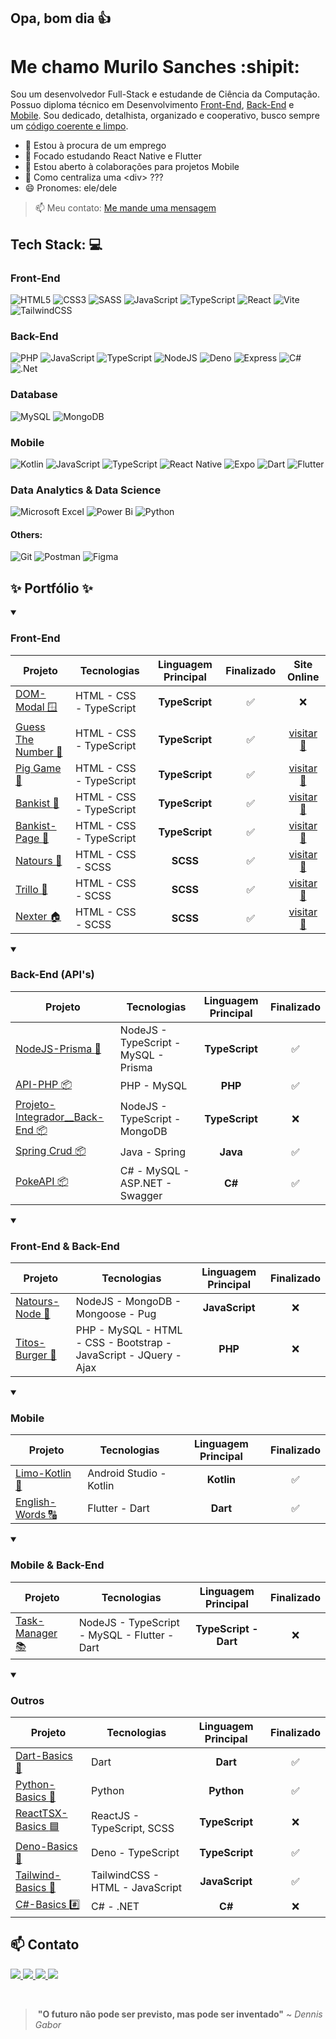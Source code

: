 ## Opa, bom dia :+1:
# Me chamo Murilo Sanches :shipit:
<!---->
<!--
**Murilo-Sanches/Murilo-Sanches** is a ✨ _special_ ✨ repository because its `README.md` (this file) appears on your GitHub profile.
-->
  Sou um desenvolvedor Full-Stack e estudande de Ciência da Computação. Possuo diploma técnico em
Desenvolvimento [Front-End](#front-end), [Back-End](#back-end) e [Mobile](#mobile). Sou dedicado,
detalhista, organizado e cooperativo, busco sempre um [código coerente e limpo](#sparkles-portfólio-sparkles).

- 🔭 Estou à procura de um emprego
- 🌱 Focado estudando React Native e Flutter
- 👯 Estou aberto à colaborações para projetos Mobile
- 🤔 Como centraliza uma &lt;div> ???
- 😄 Pronomes: ele/dele
> 📫 Meu contato: <a href="#-contato">Me mande uma mensagem</a>

<!--
- 💬 Ask me about ...
- ⚡ Fun fact: ...
-->

## Tech Stack: :computer:
### Front-End
![HTML5](https://img.shields.io/badge/html5-%23E34F26.svg?style=for-the-badge&logo=html5&logoColor=white)
![CSS3](https://img.shields.io/badge/css3-%231572B6.svg?style=for-the-badge&logo=css3&logoColor=white)
![SASS](https://img.shields.io/badge/SASS-hotpink.svg?style=for-the-badge&logo=SASS&logoColor=white)
![JavaScript](https://img.shields.io/badge/JavaScript-F7DF1E?style=for-the-badge&logo=javascript&logoColor=black)
![TypeScript](https://img.shields.io/badge/TypeScript-007ACC?style=for-the-badge&logo=typescript&logoColor=white)
![React](https://img.shields.io/badge/React-20232A?style=for-the-badge&logo=react&logoColor=61DAFB)
![Vite](https://img.shields.io/badge/vite-%23646CFF.svg?style=for-the-badge&logo=vite&logoColor=white)
![TailwindCSS](https://img.shields.io/badge/tailwindcss-%2338B2AC.svg?style=for-the-badge&logo=tailwind-css&logoColor=white)

### Back-End
![PHP](https://img.shields.io/badge/php-%23777BB4.svg?style=for-the-badge&logo=php&logoColor=white)
![JavaScript](https://img.shields.io/badge/JavaScript-F7DF1E?style=for-the-badge&logo=javascript&logoColor=black)
![TypeScript](https://img.shields.io/badge/TypeScript-007ACC?style=for-the-badge&logo=typescript&logoColor=white)
![NodeJS](https://img.shields.io/badge/node.js-6DA55F?style=for-the-badge&logo=node.js&logoColor=white)
![Deno](https://img.shields.io/badge/deno-000000?style=for-the-badge&logo=deno&logoColor=white)
![Express](https://img.shields.io/badge/express.js-%23404d59.svg?style=for-the-badge&logo=express&logoColor=%2361DAFB)
![C#](https://img.shields.io/badge/c%23-%23239120.svg?style=for-the-badge&logo=c-sharp&logoColor=white)
![.Net](https://img.shields.io/badge/.NET-5C2D91?style=for-the-badge&logo=.net&logoColor=white)

### Database
![MySQL](https://img.shields.io/badge/mysql-%2300f.svg?style=for-the-badge&logo=mysql&logoColor=white)
![MongoDB](https://img.shields.io/badge/MongoDB-%234ea94b.svg?style=for-the-badge&logo=mongodb&logoColor=white)

### Mobile
![Kotlin](https://img.shields.io/badge/kotlin-%237F52FF.svg?style=for-the-badge&logo=kotlin&logoColor=white)
![JavaScript](https://img.shields.io/badge/JavaScript-F7DF1E?style=for-the-badge&logo=javascript&logoColor=black)
![TypeScript](https://img.shields.io/badge/TypeScript-007ACC?style=for-the-badge&logo=typescript&logoColor=white)
![React Native](https://img.shields.io/badge/react_native-%2320232a.svg?style=for-the-badge&logo=react&logoColor=%2361DAFB)
![Expo](https://img.shields.io/badge/expo-1C1E24?style=for-the-badge&logo=expo&logoColor=#D04A37)
![Dart](https://img.shields.io/badge/dart-%230175C2.svg?style=for-the-badge&logo=dart&logoColor=white)
![Flutter](https://img.shields.io/badge/Flutter-%2302569B.svg?style=for-the-badge&logo=Flutter&logoColor=white)

### Data Analytics & Data Science 
![Microsoft Excel](https://img.shields.io/badge/Microsoft_Excel-217346?style=for-the-badge&logo=microsoft-excel&logoColor=white)
![Power Bi](https://img.shields.io/badge/power_bi-F2C811?style=for-the-badge&logo=powerbi&logoColor=black)
![Python](https://img.shields.io/badge/python-3670A0?style=for-the-badge&logo=python&logoColor=ffdd54)

#### Others:
![Git](https://img.shields.io/badge/git-%23F05033.svg?style=for-the-badge&logo=git&logoColor=white)
![Postman](https://img.shields.io/badge/Postman-FF6C37?style=for-the-badge&logo=postman&logoColor=white)
![Figma](https://img.shields.io/badge/figma-%23F24E1E.svg?style=for-the-badge&logo=figma&logoColor=white)

## :sparkles: Portfólio :sparkles:
<details open>
  <summary><h3>Front-End</h3></summary>
  
  | Projeto | Tecnologias | Linguagem Principal | Finalizado | **Site Online** |
  |------|-------|:-:|:-:|:-:|
  | [DOM-Modal :window: ](https://github.com/Murilo-Sanches/DOM-Modal) | HTML - CSS - TypeScript | **TypeScript** | :white_check_mark: | :x: |
  | [Guess The Number :100: ](https://github.com/Murilo-Sanches/DOM-GuessTheNumber) | HTML - CSS - TypeScript | **TypeScript** | :white_check_mark: | [visitar 👀](https://murilo-sanches.github.io/guess-the-number/) |
  | [Pig Game 🐷 ](https://github.com/Murilo-Sanches/DOM-PigGame) | HTML - CSS - TypeScript | **TypeScript** | :white_check_mark: | [visitar 👀](https://murilo-sanches.github.io/pig-game/) |
  | [Bankist :money_with_wings: ](https://github.com/Murilo-Sanches/DOM-Bankist) | HTML - CSS - TypeScript | **TypeScript** | :white_check_mark: | [visitar 👀](https://murilo-sanches.github.io/bankist/) |
  | [Bankist-Page :money_with_wings: ](https://github.com/Murilo-Sanches/DOM-Bankist-LandingPage) | HTML - CSS - TypeScript | **TypeScript** | :white_check_mark: | [visitar 👀](https://murilo-sanches.github.io/bankist-page/) |
  | [Natours :green_heart: ](https://github.com/Murilo-Sanches/natours) | HTML - CSS - SCSS | **SCSS** | :white_check_mark: | [visitar 👀](https://murilo-sanches.github.io/natours/) |
  | [Trillo :hotel: ](https://github.com/Murilo-Sanches/trillo) | HTML - CSS - SCSS | **SCSS** | :white_check_mark: | [visitar 👀](https://murilo-sanches.github.io/trillo/) |
  | [Nexter :house: ](https://github.com/Murilo-Sanches/nexter) | HTML - CSS - SCSS | **SCSS** | :white_check_mark: | [visitar 👀](https://murilo-sanches.github.io/nexter/) |

  
</details>

<details open>
  <summary><h3>Back-End (API's)</h3></summary>
  
  | Projeto | Tecnologias | Linguagem Principal | Finalizado |
  |------|-------|:-:|:-:|
  | [NodeJS-Prisma :small_red_triangle: ](https://github.com/Murilo-Sanches/NodeJS-Prisma) | NodeJS - TypeScript - MySQL - Prisma | **TypeScript** | :white_check_mark: |
  | [API-PHP :package: ](https://github.com/Murilo-Sanches/API-PHP) | PHP - MySQL | **PHP** | :white_check_mark: |
  | [Projeto-Integrador__Back-End :package: ](https://github.com/Murilo-Sanches/Projeto-Integrador__Back-End) | NodeJS - TypeScript - MongoDB | **TypeScript** | :x: |
  | [Spring Crud :package: ](https://github.com/Murilo-Sanches/spring-crud) | Java - Spring | **Java** | :white_check_mark: |
  | [PokeAPI :package: ](https://github.com/Murilo-Sanches/pokeapi) | C# - MySQL - ASP.NET - Swagger | **C#** | :white_check_mark: |
      
</details>  

<details open>
  <summary><h3>Front-End & Back-End</h3></summary>
    
  | Projeto | Tecnologias | Linguagem Principal | Finalizado |
  |------|-------|:-:|:-:|
  | [Natours-Node :herb: ](https://github.com/Murilo-Sanches/Natours-Node) | NodeJS - MongoDB - Mongoose - Pug | **JavaScript** | :x: |
  | [Titos-Burger :hamburger: ](https://github.com/Murilo-Sanches/Titos-Burger/) | PHP - MySQL - HTML - CSS - Bootstrap - JavaScript - JQuery - Ajax | **PHP** | :x: |
    
</details>      
    
<details open>
  <summary><h3>Mobile</h3></summary>
    
  | Projeto | Tecnologias | Linguagem Principal | Finalizado |
  |------|-------|:-:|:-:|
  | [Limo-Kotlin :lemon: ](https://github.com/Murilo-Sanches/limo-kotlin) | Android Studio - Kotlin | **Kotlin** | :white_check_mark: |
  | [English-Words :capital_abcd: ](https://github.com/Murilo-Sanches/English-Words) | Flutter - Dart | **Dart** | :white_check_mark: |
  
</details>      
    
<details open>
  <summary><h3>Mobile & Back-End</h3></summary>
    
  | Projeto | Tecnologias | Linguagem Principal | Finalizado |
  |------|-------|:-:|:-:|
  | [Task-Manager :books: ](https://github.com/Murilo-Sanches/Task-Manager) | NodeJS - TypeScript - MySQL - Flutter - Dart | **TypeScript - Dart** | :x: |
    
</details>             

<details open>
  <summary><h3>Outros</h3></summary>
  
  | Projeto | Tecnologias | Linguagem Principal | Finalizado |
  |------|-------|:-:|:-:|
  | [Dart-Basics :dart: ](https://github.com/Murilo-Sanches/Dart-Basics) | Dart | **Dart** | :white_check_mark: |
  | [Python-Basics :snake: ](https://github.com/Murilo-Sanches/Python-Basics) | Python | **Python** | :white_check_mark: |
  | [ReactTSX-Basics :blue_square: ](https://github.com/Murilo-Sanches/ReactTSX-Basics) | ReactJS - TypeScript, SCSS | **TypeScript** | :x: |
  | [Deno-Basics :t-rex: ](https://github.com/Murilo-Sanches/Deno-Basics) | Deno - TypeScript | **TypeScript** | :white_check_mark: |
  | [Tailwind-Basics :nail_care: ](https://github.com/Murilo-Sanches/Tailwind-Basics) | TailwindCSS - HTML - JavaScript | **JavaScript** | :white_check_mark: |
  | [C#-Basics :hash: ](https://github.com/Murilo-Sanches/CS-Basics) | C# - .NET | **C#** | :x: |
  <!--
  | [Fibonacci](https://github.com/Murilo-Sanches/) | Typescript | Typescript | :white_check_mark: |
  | [Fibonacci Memorization 💪](https://github.com/Murilo-Sanches/) | Typescript | Typescript | :x: |
  -->
  
</details>  
  
## 📫 Contato
<a href="mailto:sanchesmurilo199@outlook.com" target="_blank">
  <img src="https://img.shields.io/badge/Outlook-0078D4?style=for-the-badge&logo=microsoft-outlook&logoColor=white">
</a>
<a href="https://www.linkedin.com/in/murilo-sanches-100a80228/" target="_blank">
  <img src="https://img.shields.io/badge/linkedin-%230077B5.svg?style=for-the-badge&logo=linkedin&logoColor=white">
</a>
<a href="https://www.codewars.com/users/Murilo-Sanches" target="_blank">
  <img src="https://img.shields.io/badge/Codewars-B1361E?style=for-the-badge&logo=codewars&logoColor=grey">
</a>
<a href="https://codepen.io/Murilo-Sanches-the-bold" target="_blank">
  <img src="https://img.shields.io/badge/Codepen-000000?style=for-the-badge&logo=codepen&logoColor=white">
</a>

&nbsp;

>⁠ <strong>"O futuro não pode ser previsto, mas pode ser inventado"</strong> ~ <i>Dennis Gabor</i>
